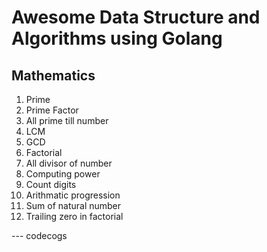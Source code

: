 # Awesome Data Structure and Algorithms using Golang

## Mathematics
1. Prime
2. Prime Factor
3. All prime till number 
4. LCM
5. GCD
6. Factorial
7. All divisor of number
8. Computing power
9. Count digits
10. Arithmatic progression
11. Sum of natural number
12. Trailing zero in factorial



--- codecogs
